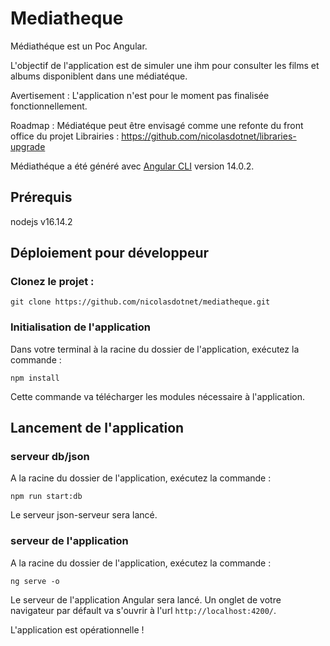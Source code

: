 # Mediatheque

Médiathéque est un Poc Angular.

L'objectif de l'application est de simuler une ihm pour consulter les films et albums disponiblent dans une médiatéque.

Avertisement : 
L'application n'est pour le moment pas finalisée fonctionnellement.

Roadmap :
Médiatéque peut être envisagé comme une refonte du front office du projet Librairies : 
https://github.com/nicolasdotnet/libraries-upgrade

Médiathéque a été généré avec [Angular CLI](https://github.com/angular/angular-cli) version 14.0.2.

## Prérequis
nodejs v16.14.2 

## Déploiement pour développeur

### Clonez le projet :

```
git clone https://github.com/nicolasdotnet/mediatheque.git
```

### Initialisation de l'application

Dans votre terminal à la racine du dossier de l'application, exécutez la commande : 
```
npm install
```
Cette commande va télécharger les modules nécessaire à l'application.

## Lancement de l'application

### serveur db/json

A la racine du dossier de l'application, exécutez la commande :
```
npm run start:db
```
Le serveur json-serveur sera lancé.

### serveur de l'application

A la racine du dossier de l'application, exécutez la commande :
```
ng serve -o
```
Le serveur de l'application Angular sera lancé.
Un onglet de votre navigateur par défault va s'ouvrir à l'url `http://localhost:4200/`.

L'application est opérationnelle !